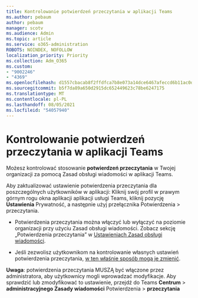 ```yaml
---
title: Kontrolowanie potwierdzeń przeczytania w aplikacji Teams
ms.author: pebaum
author: pebaum
manager: scotv
ms.audience: Admin
ms.topic: article
ms.service: o365-administration
ROBOTS: NOINDEX, NOFOLLOW
localization_priority: Priority
ms.collection: Adm_O365
ms.custom:
- "9002246"
- "4369"
ms.openlocfilehash: d1557cbacab8f2ffdfca7b8e073a14dce6467afeccd6b11ac0da3ce556e1fa3f
ms.sourcegitcommit: b5f7da89a650d2915dc652449623c78be6247175
ms.translationtype: MT
ms.contentlocale: pl-PL
ms.lasthandoff: 08/05/2021
ms.locfileid: "54057940"
---
```

# <a name="controlling-read-receipts-in-teams"></a>Kontrolowanie potwierdzeń przeczytania w aplikacji Teams

Możesz kontrolować stosowanie **potwierdzeń przeczytania** w Twojej organizacji za pomocą Zasad obsługi wiadomości w aplikacji Teams.

Aby zaktualizować ustawienie potwierdzenia przeczytania dla poszczególnych użytkowników w aplikacji: Kliknij swój profil w prawym górnym rogu okna aplikacji aplikacji usługi Teams, kliknij pozycję **Ustawienia** Prywatność, a następnie użyj przełącznika Potwierdzenia  >   przeczytania. 

- Potwierdzenia przeczytania można włączyć lub wyłączyć na poziomie organizacji przy użyciu Zasad obsługi wiadomości. Zobacz sekcję „Potwierdzenia przeczytania” w [Ustawieniach Zasad obsługi wiadomości](https://docs.microsoft.com/microsoftteams/messaging-policies-in-teams#messaging-policy-settings).

- Jeśli zezwolisz użytkownikom na kontrolowanie własnych ustawień potwierdzenia przeczytania, [w ten właśnie sposób mogą je zmienić](https://docs.microsoft.com/microsoftteams/messaging-policies-in-teams#messaging-policy-settings). 

**Uwaga**: potwierdzenia przeczytania MUSZĄ być włączone przez administratora, aby użytkownicy mogli wprowadzać modyfikacje. Aby sprawdzić lub zmodyfikować to ustawienie, przejdź do Teams **Centrum** >  **administracyjnego Zasady wiadomości** Potwierdzenia  >  **przeczytania**
